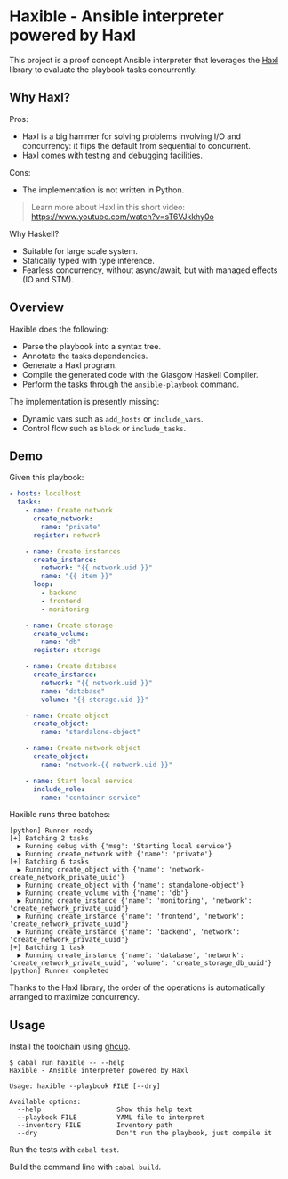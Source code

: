 # Haxible - Ansible interpreter powered by Haxl

This project is a proof concept Ansible interpreter that leverages
the [Haxl](https://github.com/facebook/Haxl) library to evaluate
the playbook tasks concurrently.


## Why Haxl?

Pros:

- Haxl is a big hammer for solving problems involving I/O and concurrency: it flips the default from sequential to concurrent.
- Haxl comes with testing and debugging facilities.

Cons:

- The implementation is not written in Python.

> Learn more about Haxl in this short video: https://www.youtube.com/watch?v=sT6VJkkhy0o

Why Haskell?

- Suitable for large scale system.
- Statically typed with type inference.
- Fearless concurrency, without async/await, but with managed effects (IO and STM).


## Overview

Haxible does the following:

- Parse the playbook into a syntax tree.
- Annotate the tasks dependencies.
- Generate a Haxl program.
- Compile the generated code with the Glasgow Haskell Compiler.
- Perform the tasks through the `ansible-playbook` command.

The implementation is presently missing:

- Dynamic vars such as `add_hosts` or `include_vars`.
- Control flow such as `block` or `include_tasks`.


## Demo

Given this playbook:

```yaml
- hosts: localhost
  tasks:
    - name: Create network
      create_network:
        name: "private"
      register: network

    - name: Create instances
      create_instance:
        network: "{{ network.uid }}"
        name: "{{ item }}"
      loop:
        - backend
        - frontend
        - monitoring

    - name: Create storage
      create_volume:
        name: "db"
      register: storage

    - name: Create database
      create_instance:
        network: "{{ network.uid }}"
        name: "database"
        volume: "{{ storage.uid }}"

    - name: Create object
      create_object:
        name: "standalone-object"

    - name: Create network object
      create_object:
        name: "network-{{ network.uid }}"

    - name: Start local service
      include_role:
        name: "container-service"
```

Haxible runs three batches:

```
[python] Runner ready
[+] Batching 2 tasks
  ▶ Running debug with {'msg': 'Starting local service'}
  ▶ Running create_network with {'name': 'private'}
[+] Batching 6 tasks
  ▶ Running create_object with {'name': 'network-create_network_private_uuid'}
  ▶ Running create_object with {'name': standalone-object'}
  ▶ Running create_volume with {'name': 'db'}
  ▶ Running create_instance {'name': 'monitoring', 'network': 'create_network_private_uuid'}
  ▶ Running create_instance {'name': 'frontend', 'network': 'create_network_private_uuid'}
  ▶ Running create_instance {'name': 'backend', 'network': 'create_network_private_uuid'}
[+] Batching 1 task
  ▶ Running create_instance {'name': 'database', 'network': 'create_network_private_uuid', 'volume': 'create_storage_db_uuid'}
[python] Runner completed
```

Thanks to the Haxl library, the order of the operations is automatically arranged to maximize concurrency.


## Usage

Install the toolchain using [ghcup](https://www.haskell.org/ghcup/).

```ShellSession
$ cabal run haxible -- --help
Haxible - Ansible interpreter powered by Haxl

Usage: haxible --playbook FILE [--dry]

Available options:
  --help                   Show this help text
  --playbook FILE          YAML file to interpret
  --inventory FILE         Inventory path
  --dry                    Don't run the playbook, just compile it
```

Run the tests with `cabal test`.

Build the command line with `cabal build`.
